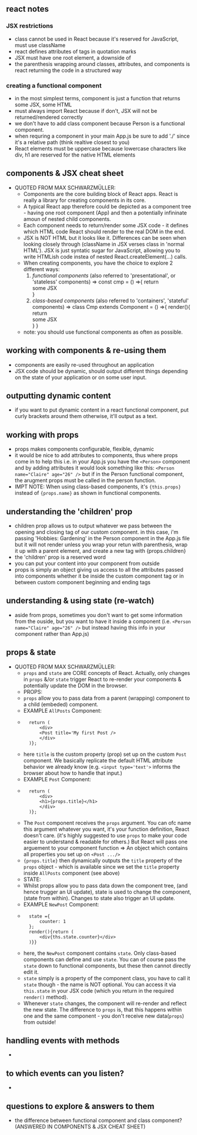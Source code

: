 ## react notes

### JSX restrictions
- class cannot be used in React because it's reserved for JavaScript, must use className
- react defines attributes of tags in quotation marks
- JSX must have one root element, a downside of 
- the parenthesis wrapping around classes, attributes, and components is react returning the code in a structured way

### creating a functional component 
- in the most simplest terms, component is just a function that returns some JSX, some HTML
- must always import React because if don't, JSX will not be returned/rendered correctly
- we don't have to add class component because Person is a functional component. 
- when requring a component in your main App.js be sure to add './' since it's a relative path (think realtive closest to you)
- React elements must be uppercase because lowercase characters like div, h1 are reserved for the native HTML elements

## components & JSX cheat sheet
- QUOTED FROM MAX SCHWARZMÜLLER: 
    - Components are the core building block of React apps. React is really a library for creating components in its core.
    - A typical React app therefore could be depicted as a component tree - having one root component (App) and then a potentially infininate amoun of nested child components. 
    - Each component needs to return/render some JSX code - it defines which HTML code React should render to the real DOM in the end. 
    - JSX is NOT HTML but it looks like it. Differences can be seen when looking closely through (className in JSX verses class in 'normal HTML'). JSX is just syntatic sugar for JavaScript, allowing you to write HTMLish code instea of nested React.createElement(...) calls. 
    - When creating components, you have the choice to explore 2 different ways: 
        1. *functional components* (also referred to 'presentational', or 'stateless' components) => const cmp = () =>{ return <div>some JSX </div>} 
        2. *class-based components* (also referred to 'containers', 'stateful' components) => class Cmp extends Component = () =>{ render(){ return <div>some JSX </div>} }
    - note: you should use functional components as often as possible. 

## working with components & re-using them
- components are easily re-used throughout an application
- JSX code should be dynamic, should output different things depending on the state of your application or on some user input. 

## outputting dynamic content
- if you want to put dynamic content in a react functional component, put curly brackets around them otherwise, it'll output as a text. 

## working with props
- props makes components configurable, flexible, dynamic
- it would be nice to add attributes to components, thus where props come in to help this i.e. in your App.js you have the `<Person>` component and by adding attributes it would look something like this: `<Person name="Claire" age="26" />` but if in the Person functional component, the arugment props must be called in the person function. 
- IMPT NOTE: When using class-based components, it's `{this.props}` instead of `{props.name}` as shown in functional components.

## understanding the 'children' prop
- children prop allows us to output whatever we pass between the opening and closing tag of our custom component. in this case, i'm passing 'Hobbies: Gardening' in the Person component in the App.js file but it will not render unless you wrap your retun with parenthesis, wrap it up with a parent element, and create a new tag with {props.children}
- the 'children' prop is a reserved word
- you can put your content into your component from outside
- props is simply an object giving us access to all the attributes passed into components whether it be inside the custom component tag or in between custom component beginning and ending tags 

## understanding & using state (re-watch)
- aside from props, sometimes you don't want to get some information from the ouside, but you want to have it inside a component (i.e. `<Person name="Claire" age="26" />` but instead having this info in your component rather than App.js)

## props & state
- QUOTED FROM MAX SCHWARZMÜLLER: 
    - `props` and `state` are CORE concepts of React. Actually, only changes in `props` &/or `state` trigger React to re-render your components & potentially update the DOM in the browser.
    - PROPS: 
    - `props` allow you to pass data from a parent (wrapping) component to a child (embeded) component. 
    - EXAMPLE `AllPosts` Component: 
    - ```const posts = () => {
        return (
            <div>
            <Post title='My first Post />
            </div>
        )};
    - here `title` is the custom property (prop) set up on the custom `Post` component. We basically replicate the default HTML attribute behavior we already know (e.g. `<input type='text'>` informs the browser about how to handle that input.)
    - EXAMPLE `Post` Component:
    - ```const post = (props) => {
        return (
            <div>
            <h1>{props.title}</h1>
            </div>
        )};
    - The `Post` component receives the `props` argument. You can ofc name this argument whatever you want, it's your function definition, React doesn't care. (it's highly suggested to use `props` to make your code easier to understand & readable for others.) But React will pass one arguement to your component function => An object which contains all properties you set up on `<Post .../>`
    - `{props.title}` then dynamically outputs the `title` property of the `props` object - which is available since we set the `title` property inside `AllPosts` component (see above)
    - STATE:
    - Whilst props allow you to pass data down the component tree, (and hence trugger an UI update), state is used to change the component, (state from within). Changes to state also trigger an UI update. 
    - EXAMPLE `NewPost` Component: 
    - ```class NewPost extends Component {
        state ={
            counter: 1
        };
        render(){return (
            <div{ths.state.counter}</div>
        )}}
    - here, the `NewPost` component contains `state`. Only class-based components can define and use `state`. You can of course pass the `state` down to functional components, but these then cannot directly edit it. 
    - `state` simply is a property of the component class, you have to call it `state` though - the name is NOT optional. You can access it via `this.state` in your JSX code (which you return in the required `render()` method).
    - Whenever `state` changes, the component will re-render and reflect the new state. The difference to `props` is, that this happens within one and the same component - you don't receive new data(`props`) from outside!


## handling events with methods
- 

## to which events can you listen?
- 


## questions to explore & answers to them
- the difference between functional component and class component? (ANSWERED IN COMPONENTS & JSX CHEAT SHEET)